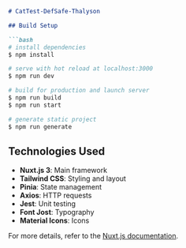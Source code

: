 ```markdown
# CatTest-DefSafe-Thalyson

## Build Setup

```bash
# install dependencies
$ npm install

# serve with hot reload at localhost:3000
$ npm run dev

# build for production and launch server
$ npm run build
$ npm run start

# generate static project
$ npm run generate
```

## Technologies Used

- **Nuxt.js 3**: Main framework
- **Tailwind CSS**: Styling and layout
- **Pinia**: State management
- **Axios**: HTTP requests
- **Jest**: Unit testing
- **Font Jost**: Typography
- **Material Icons**: Icons

For more details, refer to the [Nuxt.js documentation](https://nuxtjs.org).
```

